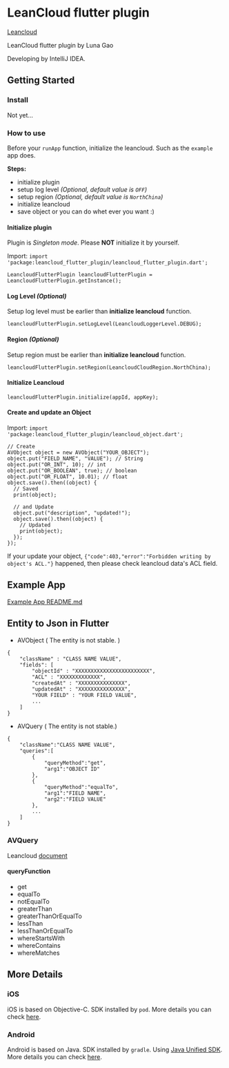 # LeanCloud flutter plugin

[Leancloud](https://leancloud.cn/)

LeanCloud flutter plugin by Luna Gao

Developing by IntelliJ IDEA.

## Getting Started

### Install

Not yet...

### How to use
Before your `runApp` function, initialize the leancloud. Such as the `example` app does.

**Steps:** 
* initialize plugin
* setup log level *(Optional, default value is `OFF`)*
* setup region *(Optional, default value is `NorthChina`)*
* initialize leancloud
* save object or you can do whet ever you want :)

#### Initialize plugin
Plugin is *Singleton mode*. Please **NOT** initialize it by yourself.

Import: `import 'package:leancloud_flutter_plugin/leancloud_flutter_plugin.dart';`

```
LeancloudFlutterPlugin leancloudFlutterPlugin = LeancloudFlutterPlugin.getInstance();
```
#### Log Level *(Optional)*
Setup log level must be earlier than **initialize leancloud** function.
```
leancloudFlutterPlugin.setLogLevel(LeancloudLoggerLevel.DEBUG);
```
#### Region *(Optional)*
Setup region must be earlier than **initialize leancloud** function.
```
leancloudFlutterPlugin.setRegion(LeancloudCloudRegion.NorthChina);
```
#### Initialize Leancloud
```
leancloudFlutterPlugin.initialize(appId, appKey);
```
#### Create and update an Object
Import: `import 'package:leancloud_flutter_plugin/leancloud_object.dart';`

```
// Create
AVObject object = new AVObject("YOUR_OBJECT");
object.put("FIELD_NAME", "VALUE"); // String
object.put("OR_INT", 10); // int
object.put("OR_BOOLEAN", true); // boolean
object.put("OR_FLOAT", 10.01); // float
object.save().then((object) {
  // Saved
  print(object);
  
  // and Update
  object.put("description", "updated!");
  object.save().then((object) {
    // Updated
    print(object);
  });
});

```
If your update your object, `{"code":403,"error":"Forbidden writing by object's ACL."}` happened, 
then please check leancloud data's ACL field. 

## Example App

[Example App README.md](https://github.com/LunaGao/leancloud_flutter_plugin/blob/master/example/README.md)

## Entity to Json in Flutter
* AVObject ( The entity is not stable. )
```
{
    "className" : "CLASS NAME VALUE",
    "fields": [
        "objectId" : "XXXXXXXXXXXXXXXXXXXXXXXX",
        "ACL" : "XXXXXXXXXXXXX",
        "createdAt" : "XXXXXXXXXXXXXXX",
        "updatedAt" : "XXXXXXXXXXXXXXX",
        "YOUR FIELD" : "YOUR FIELD VALUE",
        ...
    ]
}
```

* AVQuery ( The entity is not stable.)
```
{
    "className":"CLASS NAME VALUE",
    "queries":[
        {
            "queryMethod":"get",
            "arg1":"OBJECT ID"
        },
        {
            "queryMethod":"equalTo",
            "arg1":"FIELD NAME",
            "arg2":"FIELD VALUE"
        },
        ...
    ]
}
```

### AVQuery
Leancloud [document](https://github.com/leancloud/java-sdk-all/wiki/1.%E5%AD%98%E5%82%A8-3-AVQuery)
#### queryFunction
* get
* equalTo
* notEqualTo
* greaterThan
* greaterThanOrEqualTo
* lessThan
* lessThanOrEqualTo
* whereStartsWith
* whereContains
* whereMatches

## More Details
### iOS
iOS is based on Objective-C. SDK installed by `pod`. More details you can check [here](https://leancloud.cn/docs/sdk_setup-objc.html).

### Android
Android is based on Java. SDK installed by `gradle`. Using [Java Unified SDK](https://blog.leancloud.cn/6376/). More details you can check [here](https://github.com/leancloud/java-sdk-all).

